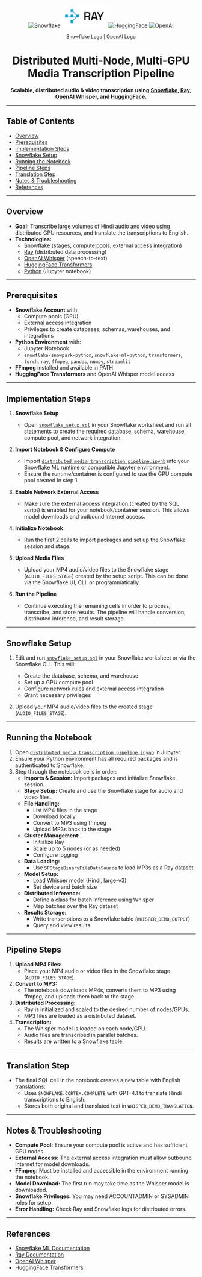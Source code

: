 <p align="center">
  <a href="https://commons.wikimedia.org/wiki/File:Snowflake_Logo.svg#/media/File:Snowflake_Logo.svg">
    <img src="https://upload.wikimedia.org/wikipedia/commons/6/6a/Snowflake_Logo.svg" alt="Snowflake" height="60"/>
  </a>
  <img src="https://raw.githubusercontent.com/ray-project/ray/master/doc/source/images/ray_logo.png" alt="Ray" height="60"/>
  <img src="https://huggingface.co/front/assets/huggingface_logo-noborder.svg" alt="HuggingFace" height="60"/>
  <a href="https://upload.wikimedia.org/wikipedia/commons/4/4d/OpenAI_Logo.svg">
    <img src="https://upload.wikimedia.org/wikipedia/commons/4/4d/OpenAI_Logo.svg" alt="OpenAI" height="60"/>
  </a>
</p>

<p align="center" style="font-size: 0.9em;">
  <a href="https://commons.wikimedia.org/wiki/File:Snowflake_Logo.svg#/media/File:Snowflake_Logo.svg">Snowflake Logo</a> |
  <a href="https://upload.wikimedia.org/wikipedia/commons/4/4d/OpenAI_Logo.svg">OpenAI Logo</a>
</p>

<h1 align="center">Distributed Multi-Node, Multi-GPU Media Transcription Pipeline</h1>

<p align="center">
  <b>Scalable, distributed audio & video transcription using <a href="https://www.snowflake.com/">Snowflake</a>, <a href="https://www.ray.io/">Ray</a>, <a href="https://huggingface.co/openai/whisper">OpenAI Whisper</a>, and <a href="https://huggingface.co/">HuggingFace</a>.</b>
</p>

---

## Table of Contents
- [Overview](#overview)
- [Prerequisites](#prerequisites)
- [Implementation Steps](#implementation-steps)
- [Snowflake Setup](#snowflake-setup)
- [Running the Notebook](#running-the-notebook)
- [Pipeline Steps](#pipeline-steps)
- [Translation Step](#translation-step)
- [Notes & Troubleshooting](#notes--troubleshooting)
- [References](#references)

---

## Overview

- **Goal:** Transcribe large volumes of Hindi audio and video using distributed GPU resources, and translate the transcriptions to English.
- **Technologies:**
  - <a href="https://www.snowflake.com/">Snowflake</a> (stages, compute pools, external access integration)
  - <a href="https://www.ray.io/">Ray</a> (distributed data processing)
  - <a href="https://huggingface.co/openai/whisper">OpenAI Whisper</a> (speech-to-text)
  - <a href="https://huggingface.co/">HuggingFace Transformers</a>
  - <a href="https://www.python.org/">Python</a> (Jupyter notebook)

---

## Prerequisites

- **Snowflake Account** with:
  - Compute pools (GPU)
  - External access integration
  - Privileges to create databases, schemas, warehouses, and integrations
- **Python Environment** with:
  - Jupyter Notebook
  - `snowflake-snowpark-python`, `snowflake-ml-python`, `transformers`, `torch`, `ray`, `ffmpeg`, `pandas`, `numpy`, `streamlit`
- **FFmpeg** installed and available in PATH
- **HuggingFace Transformers** and OpenAI Whisper model access

---

## Implementation Steps

1. **Snowflake Setup**
   - Open [`snowflake_setup.sql`](./snowflake_setup.sql) in your Snowflake worksheet and run all statements to create the required database, schema, warehouse, compute pool, and network integration.

2. **Import Notebook & Configure Compute**
   - Import [`distributed_media_transcription_pipeline.ipynb`](./distributed_media_transcription_pipeline.ipynb) into your Snowflake ML runtime or compatible Jupyter environment.
   - Ensure the runtime/container is configured to use the GPU compute pool created in step 1.

3. **Enable Network External Access**
   - Make sure the external access integration (created by the SQL script) is enabled for your notebook/container session. This allows model downloads and outbound internet access.

4. **Initialize Notebook**
   - Run the first 2 cells to import packages and set up the Snowflake session and stage.

5. **Upload Media Files**
   - Upload your MP4 audio/video files to the Snowflake stage (`AUDIO_FILES_STAGE`) created by the setup script. This can be done via the Snowflake UI, CLI, or programmatically.

6. **Run the Pipeline**
   - Continue executing the remaining cells in order to process, transcribe, and store results. The pipeline will handle conversion, distributed inference, and result storage.

---

## Snowflake Setup

1. Edit and run [`snowflake_setup.sql`](./snowflake_setup.sql) in your Snowflake worksheet or via the Snowflake CLI. This will:
   - Create the database, schema, and warehouse
   - Set up a GPU compute pool
   - Configure network rules and external access integration
   - Grant necessary privileges

2. Upload your MP4 audio/video files to the created stage (`AUDIO_FILES_STAGE`).

---

## Running the Notebook

1. Open [`distributed_media_transcription_pipeline.ipynb`](./distributed_media_transcription_pipeline.ipynb) in Jupyter.
2. Ensure your Python environment has all required packages and is authenticated to Snowflake.
3. Step through the notebook cells in order:
   - **Imports & Session:** Import packages and initialize Snowflake session.
   - **Stage Setup:** Create and use the Snowflake stage for audio and video files.
   - **File Handling:**
     - List MP4 files in the stage
     - Download locally
     - Convert to MP3 using ffmpeg
     - Upload MP3s back to the stage
   - **Cluster Management:**
     - Initialize Ray
     - Scale up to 5 nodes (or as needed)
     - Configure logging
   - **Data Loading:**
     - Use `SFStageBinaryFileDataSource` to load MP3s as a Ray dataset
   - **Model Setup:**
     - Load Whisper model (Hindi, large-v3)
     - Set device and batch size
   - **Distributed Inference:**
     - Define a class for batch inference using Whisper
     - Map batches over the Ray dataset
   - **Results Storage:**
     - Write transcriptions to a Snowflake table (`WHISPER_DEMO_OUTPUT`)
     - Query and view results

---

## Pipeline Steps

1. **Upload MP4 Files:**
   - Place your MP4 audio or video files in the Snowflake stage (`AUDIO_FILES_STAGE`).
2. **Convert to MP3:**
   - The notebook downloads MP4s, converts them to MP3 using ffmpeg, and uploads them back to the stage.
3. **Distributed Processing:**
   - Ray is initialized and scaled to the desired number of nodes/GPUs.
   - MP3 files are loaded as a distributed dataset.
4. **Transcription:**
   - The Whisper model is loaded on each node/GPU.
   - Audio files are transcribed in parallel batches.
   - Results are written to a Snowflake table.

---

## Translation Step

- The final SQL cell in the notebook creates a new table with English translations:
  - Uses `SNOWFLAKE.CORTEX.COMPLETE` with GPT-4.1 to translate Hindi transcriptions to English.
  - Stores both original and translated text in `WHISPER_DEMO_TRANSLATION`.

---

## Notes & Troubleshooting

- **Compute Pool:** Ensure your compute pool is active and has sufficient GPU nodes.
- **External Access:** The external access integration must allow outbound internet for model downloads.
- **FFmpeg:** Must be installed and accessible in the environment running the notebook.
- **Model Download:** The first run may take time as the Whisper model is downloaded.
- **Snowflake Privileges:** You may need ACCOUNTADMIN or SYSADMIN roles for setup.
- **Error Handling:** Check Ray and Snowflake logs for distributed errors.

---

## References
- [Snowflake ML Documentation](https://docs.snowflake.com/en/developer-guide/snowpark-ml)
- [Ray Documentation](https://docs.ray.io/en/latest/)
- [OpenAI Whisper](https://github.com/openai/whisper)
- [HuggingFace Transformers](https://huggingface.co/docs/transformers/index)
